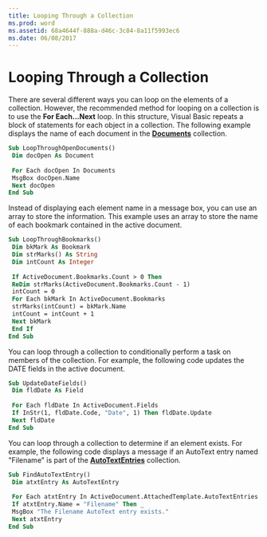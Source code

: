 ```yaml
---
title: Looping Through a Collection
ms.prod: word
ms.assetid: 68a4644f-888a-d46c-3c84-8a11f5993ec6
ms.date: 06/08/2017
---
```



# Looping Through a Collection

There are several different ways you can loop on the elements of a collection. However, the recommended method for looping on a collection is to use the  **For Each...Next** loop. In this structure, Visual Basic repeats a block of statements for each object in a collection. The following example displays the name of each document in the **[Documents](documents-object-word.md)** collection.


```vb
Sub LoopThroughOpenDocuments() 
 Dim docOpen As Document 
 
 For Each docOpen In Documents 
 MsgBox docOpen.Name 
 Next docOpen 
End Sub
```


Instead of displaying each element name in a message box, you can use an array to store the information. This example uses an array to store the name of each bookmark contained in the active document.




```vb
Sub LoopThroughBookmarks() 
 Dim bkMark As Bookmark 
 Dim strMarks() As String 
 Dim intCount As Integer 
 
 If ActiveDocument.Bookmarks.Count > 0 Then 
 ReDim strMarks(ActiveDocument.Bookmarks.Count - 1) 
 intCount = 0 
 For Each bkMark In ActiveDocument.Bookmarks 
 strMarks(intCount) = bkMark.Name 
 intCount = intCount + 1 
 Next bkMark 
 End If 
End Sub
```

You can loop through a collection to conditionally perform a task on members of the collection. For example, the following code updates the DATE fields in the active document.



```vb
Sub UpdateDateFields() 
 Dim fldDate As Field 
 
 For Each fldDate In ActiveDocument.Fields 
 If InStr(1, fldDate.Code, "Date", 1) Then fldDate.Update 
 Next fldDate 
End Sub
```

You can loop through a collection to determine if an element exists. For example, the following code displays a message if an AutoText entry named "Filename" is part of the  **[AutoTextEntries](autotextentries-object-word.md)** collection.



```vb
Sub FindAutoTextEntry() 
 Dim atxtEntry As AutoTextEntry 
 
 For Each atxtEntry In ActiveDocument.AttachedTemplate.AutoTextEntries 
 If atxtEntry.Name = "Filename" Then _ 
 MsgBox "The Filename AutoText entry exists." 
 Next atxtEntry 
End Sub
```


